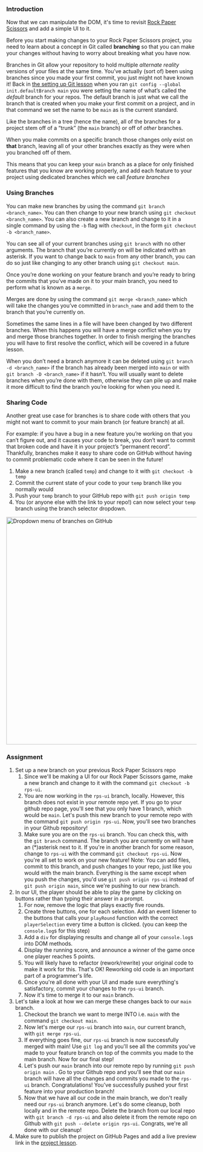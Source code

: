 ### Introduction

Now that we can manipulate the DOM, it's time to revisit [Rock Paper Scissors](https://www.theodinproject.com/paths/foundations/courses/foundations/lessons/rock-paper-scissors) and add a simple UI to it.

Before you start making changes to your Rock Paper Scissors project, you need to learn about a concept in Git called **branching** so that you can make your changes without having to worry about breaking what you have now.

Branches in Git allow your repository to hold multiple *alternate reality* versions of your files at the same time. You’ve actually (sort of) been using branches since you made your first commit, you just might not have known it! Back in [the setting up Git lesson](https://www.theodinproject.com/paths/foundations/courses/foundations/lessons/setting-up-git) when you ran `git config --global init.defaultBranch main` you were setting the name of what’s called the *default* branch for your repos. The default branch is just what we call the branch that is created when you make your first commit on a project, and in that command we set the name to be `main` as is the current standard. 

Like the branches in a tree (hence the name), all of the branches for a project stem off of a “trunk” (the `main` branch) or off of *other* branches.

When you make commits on a specific branch those changes only exist on **that** branch, leaving all of your other branches exactly as they were when you branched off of them.

This means that you can keep your `main` branch as a place for only finished features that you know are working properly, and add each feature to your project using dedicated branches which we call *feature branches*

### Using Branches

You can make new branches by using the command `git branch <branch_name>`. You can then change to your new branch using `git checkout <branch_name>`. You can also create a new branch and change to it in a single command by using the `-b` flag with `checkout`, in the form `git checkout -b <branch_name>`.

You can see all of your current branches using `git branch` with no other arguments. The branch that you’re currently on will be indicated with an asterisk. If you want to change back to `main` from any other branch, you can do so just like changing to any other branch using `git checkout main`.

Once you’re done working on your feature branch and you’re ready to bring the commits that you’ve made on it to your main branch,  you need to perform what is known as a `merge`.

Merges are done by using the command `git merge <branch_name>` which will take the changes you’ve committed in `branch_name` and add them to the branch that you’re currently on.

Sometimes the same lines in a file will have been changed by two different branches. When this happens you will have a merge conflict when you try and merge those branches together. In order to finish merging the branches you will have to first resolve the conflict, which will be covered in a future lesson.

When you don’t need a branch anymore it can be deleted using `git branch -d <branch_name>` if the branch has already been merged into `main` or with `git branch -D <branch_name>` if it hasn’t. You will usually want to delete branches when you’re done with them, otherwise they can pile up and make it more difficult to find the branch you’re looking for when you need it.

### Sharing Code

Another great use case for branches is to share code with others that you might not want to commit to your main branch (or feature branch) at all. 

For example: if you have a bug in a new feature you’re working on that you can’t figure out, and it causes your code to break, you don’t want to commit that broken code and have it in your project’s “permanent record”. Thankfully, branches make it easy to share code on GitHub without having to commit problematic code where it can be seen in the future!

1. Make a new branch (called `temp`) and change to it with `git checkout -b temp`
2. Commit the current state of your code to your `temp` branch like you normally would
3. Push your `temp` branch to your GitHub repo with `git push origin temp`
4. You (or anyone else with the link to your repo!) can now select your `temp` branch using the branch selector dropdown.

<img width="602" alt="Dropdown menu of branches on GitHub" src="https://cdn.statically.io/gh/TheOdinProject/curriculum/32a651388da10d018d4143b066badf2c9f27dc93/foundations/javascript_basics/revisiting_rock_paper_scissors/imgs/00.png">

### Assignment

<div class="lesson-content__panel" markdown="1">

1. Set up a new branch on your previous Rock Paper Scissors repo
   1. Since we'll be making a UI for our Rock Paper Scissors game, make a new branch and change to it with the command `git checkout -b rps-ui`.  
   2. You are now working in the `rps-ui` branch, locally. However, this branch does not exist in your remote repo yet. If you go to your github repo page, you'll see that you only have 1 branch, which would be `main`. Let's push this new branch to your remote repo with the command `git push origin rps-ui`. Now, you'll see two branches in your Github repository!  
   3. Make sure you are on the `rps-ui` branch. You can check this, with the `git branch` command. The branch you are currently on will have an (\*)asterisk next to it. If you're in another branch for some reason, change to `rps-ui` with the command `git checkout rps-ui`. Now you're all set to work on your new feature! Note: You can add files, commit to this branch, and push changes to your repo, just like you would with the main branch. Everything is the same except when you push the changes, you'd use `git push origin rps-ui` instead of `git push origin main`, since we're pushing to our new branch.  
2. In our UI, the player should be able to play the game by clicking on buttons rather than typing their answer in a prompt.  
   1. For now, remove the logic that plays exactly five rounds.  
   2. Create three buttons, one for each selection. Add an event listener to the buttons that calls your `playRound` function with the correct `playerSelection` every time a button is clicked. (you can keep the `console.log`s for this step)  
   3. Add a `div` for displaying results and change all of your `console.log`s into DOM methods.  
   4. Display the running score, and announce a winner of the game once one player reaches 5 points.  
   5. You will likely have to refactor (rework/rewrite) your original code to make it work for this. That's OK! Reworking old code is an important part of a programmer's life.  
   6. Once you're all done with your UI and made sure everything's satisfactory, commit your changes to the `rps-ui` branch.
   7. Now it's time to merge it to our `main` branch.
3. Let's take a look at how we can merge these changes back to our `main` branch.  
   1. Checkout the branch we want to merge INTO i.e. `main` with the command `git checkout main`. 
   2. Now let's merge our `rps-ui` branch into `main`, our current branch, with `git merge rps-ui`.  
   3. If everything goes fine, our `rps-ui` branch is now successfully merged with main! Use `git log` and you'll see all the commits you've made to your feature branch on top of the commits you made to the main branch. Now for our final step!  
   4. Let's push our `main` branch into our remote repo by running `git push origin main` . Go to your Github repo and you'll see that our `main` branch will have all the changes and commits you made to the `rps-ui` branch. Congratulations! You've successfully pushed your first feature into your production branch!  
   5. Now that we have all our code in the main branch, we don't really need our `rps-ui` branch anymore. Let's do some cleanup, both locally and in the remote repo. Delete the branch from our local repo with `git branch -d rps-ui` and also delete it from the remote repo on Github with `git push --delete origin rps-ui`. Congrats, we're all done with our cleanup!
4. Make sure to publish the project on GitHub Pages and add a live preview link in the [project lesson](https://www.theodinproject.com/paths/foundations/courses/foundations/lessons/rock-paper-scissors).

</div>
